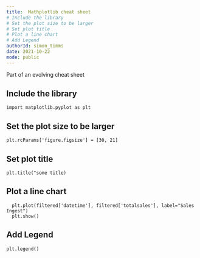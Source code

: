 ```yaml
---
title:  Mathplotlib cheat sheet
# Include the library 
# Set the plot size to be larger
# Set plot title
# Plot a line chart 
# Add Legend
authorId: simon_timms
date: 2021-10-22
mode: public
---
```




Part of an evolving cheat sheet

## Include the library 

```
import matplotlib.pyplot as plt
```

## Set the plot size to be larger

```
plt.rcParams['figure.figsize'] = [30, 21]
```

## Set plot title

```
plt.title("some title)
```

## Plot a line chart 

```
  plt.plot(filtered['datetime'], filtered['totalsales'], label="Sales Ingest")
  plt.show()
```

## Add Legend

```
plt.legend()
```